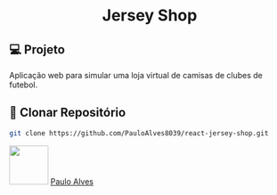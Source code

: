 <h1 align="center">Jersey Shop</h1>

## :computer: Projeto

Aplicação web para simular uma loja virtual de camisas de clubes de futebol.

## :floppy_disk: Clonar Repositório

```bash
git clone https://github.com/PauloAlves8039/react-jersey-shop.git
```

<a href="https://github.com/PauloAlves8039"><img src="https://avatars.githubusercontent.com/u/57012714?v=4" width=70></a>
[Paulo Alves](https://github.com/PauloAlves8039)
